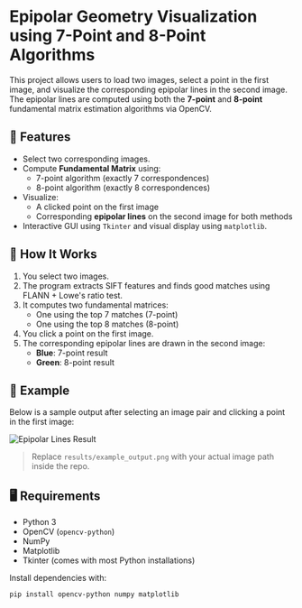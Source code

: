 # Epipolar Geometry Visualization using 7-Point and 8-Point Algorithms

This project allows users to load two images, select a point in the first image, and visualize the corresponding epipolar lines in the second image. The epipolar lines are computed using both the **7-point** and **8-point** fundamental matrix estimation algorithms via OpenCV.

## 🧠 Features

- Select two corresponding images.
- Compute **Fundamental Matrix** using:
  - 7-point algorithm (exactly 7 correspondences)
  - 8-point algorithm (exactly 8 correspondences)
- Visualize:
  - A clicked point on the first image
  - Corresponding **epipolar lines** on the second image for both methods
- Interactive GUI using `Tkinter` and visual display using `matplotlib`.

## 🔧 How It Works

1. You select two images.
2. The program extracts SIFT features and finds good matches using FLANN + Lowe's ratio test.
3. It computes two fundamental matrices:
   - One using the top 7 matches (7-point)
   - One using the top 8 matches (8-point)
4. You click a point on the first image.
5. The corresponding epipolar lines are drawn in the second image:
   - **Blue**: 7-point result
   - **Green**: 8-point result

## 📸 Example

Below is a sample output after selecting an image pair and clicking a point in the first image:

![Epipolar Lines Result](results/example_output.png)

> Replace `results/example_output.png` with your actual image path inside the repo.

## 🖥️ Requirements

- Python 3
- OpenCV (`opencv-python`)
- NumPy
- Matplotlib
- Tkinter (comes with most Python installations)

Install dependencies with:

```bash
pip install opencv-python numpy matplotlib
